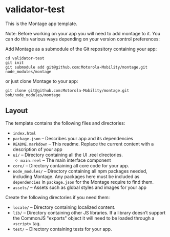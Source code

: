 validator-test
==============

This is the Montage app template.

Note: Before working on your app you will need to add montage to it. You can
do this various ways depending on your version control preferences:

Add Montage as a submodule of the Git repository containing your app:

```
cd validator-test
git init
git submodule add git@github.com:Motorola-Mobility/montage.git node_modules/montage
```

or just clone Montage to your app:

```
git clone git@github.com:Motorola-Mobility/montage.git bob/node_modules/montage
```

Layout
------

The template contains the following files and directories:

* `index.html`
* `package.json` – Describes your app and its dependencies
* `README.markdown` – This readme. Replace the current content with a description of your app
* `ui/` – Directory containing all the UI .reel directories.
  * `main.reel` – The main interface component
* `core/` – Directory containing all core code for your app.
* `node_modules/` – Directory containing all npm packages needed, including Montage. Any packages here must be included as `dependencies` in `package.json` for the Montage require to find them.
* `assets/` – Assets such as global styles and images for your app

Create the following directories if you need them:

* `locale/` – Directory containing localized content.
* `lib/` – Directory containing other JS libraries. If a library doesn’t support the CommonJS "exports" object it will need to be loaded through a `<script>` tag.
* `test/` – Directory containing tests for your app.